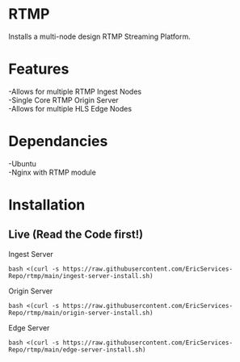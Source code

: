 # RTMP

Installs a multi-node design RTMP Streaming Platform.  

# Features
-Allows for multiple RTMP Ingest Nodes  
-Single Core RTMP Origin Server  
-Allows for multiple HLS Edge Nodes  

# Dependancies
-Ubuntu  
-Nginx with RTMP module  

# Installation
## Live (Read the Code first!) 
Ingest Server  

    bash <(curl -s https://raw.githubusercontent.com/EricServices-Repo/rtmp/main/ingest-server-install.sh)  
    
Origin Server  

    bash <(curl -s https://raw.githubusercontent.com/EricServices-Repo/rtmp/main/origin-server-install.sh)  
    
Edge Server  

    bash <(curl -s https://raw.githubusercontent.com/EricServices-Repo/rtmp/main/edge-server-install.sh)  
